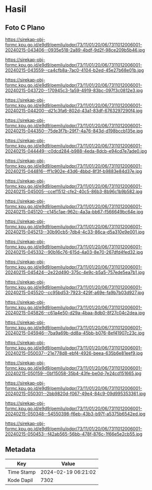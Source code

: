 # Hasil

## Foto C Plano

https://sirekap-obj-formc.kpu.go.id/e9d9/pemilu/pdpr/73/11/01/20/06/7311012006001-20240215-043406--0935e518-2a89-4bdf-9d2f-98ce209b5b46.jpg

https://sirekap-obj-formc.kpu.go.id/e9d9/pemilu/pdpr/73/11/01/20/06/7311012006001-20240215-043559--ca4cfb8a-7ac0-4104-b2ed-45e27b68e01b.jpg

https://sirekap-obj-formc.kpu.go.id/e9d9/pemilu/pdpr/73/11/01/20/06/7311012006001-20240215-043720--170945c3-1a59-4919-83bc-097f3c0812e3.jpg

https://sirekap-obj-formc.kpu.go.id/e9d9/pemilu/pdpr/73/11/01/20/06/7311012006001-20240215-044200--d21c3fa6-802d-43a1-83df-6763297290f4.jpg

https://sirekap-obj-formc.kpu.go.id/e9d9/pemilu/pdpr/73/11/01/20/06/7311012006001-20240215-044350--75de3f7b-29f7-4a76-843d-d198bccb135e.jpg

https://sirekap-obj-formc.kpu.go.id/e9d9/pemilu/pdpr/73/11/01/20/06/7311012006001-20240215-044449--c0dcd284-b988-4eda-8dcb-e94cd7e7ade0.jpg

https://sirekap-obj-formc.kpu.go.id/e9d9/pemilu/pdpr/73/11/01/20/06/7311012006001-20240215-044816--ff1c902e-43d6-4bbd-8f3f-b9883e84d37e.jpg

https://sirekap-obj-formc.kpu.go.id/e9d9/pemilu/pdpr/73/11/01/20/06/7311012006001-20240215-045005--ccef1512-cfe2-40c5-86b3-8b96c1b9b582.jpg

https://sirekap-obj-formc.kpu.go.id/e9d9/pemilu/pdpr/73/11/01/20/06/7311012006001-20240215-045120--c145c1ae-962c-4a3a-bb67-f566649bc64e.jpg

https://sirekap-obj-formc.kpu.go.id/e9d9/pemilu/pdpr/73/11/01/20/06/7311012006001-20240215-045213--30b90cb5-7db4-4c33-86ca-d5a310e9e001.jpg

https://sirekap-obj-formc.kpu.go.id/e9d9/pemilu/pdpr/73/11/01/20/06/7311012006001-20240215-045332--90b16c76-615d-4a03-8e70-267dfd4fed32.jpg

https://sirekap-obj-formc.kpu.go.id/e9d9/pemilu/pdpr/73/11/01/20/06/7311012006001-20240215-045424--2e22d490-375c-4e9c-b5a5-757ede5ea7b1.jpg

https://sirekap-obj-formc.kpu.go.id/e9d9/pemilu/pdpr/73/11/01/20/06/7311012006001-20240215-045520--cc95bd53-7923-429f-a69e-fa9b7b03d927.jpg

https://sirekap-obj-formc.kpu.go.id/e9d9/pemilu/pdpr/73/11/01/20/06/7311012006001-20240215-045826--c61a4e50-d29a-4baa-8db0-8f27c04c2dea.jpg

https://sirekap-obj-formc.kpu.go.id/e9d9/pemilu/pdpr/73/11/01/20/06/7311012006001-20240215-045946--7ba9a69b-dd8a-45bb-b076-8ef41907c23c.jpg

https://sirekap-obj-formc.kpu.go.id/e9d9/pemilu/pdpr/73/11/01/20/06/7311012006001-20240215-050037--21e778d8-ebf4-4926-beea-635b6e81eef9.jpg

https://sirekap-obj-formc.kpu.go.id/e9d9/pemilu/pdpr/73/11/01/20/06/7311012006001-20240215-050159--0bf15058-35b4-43fe-be0d-7e24cd151665.jpg

https://sirekap-obj-formc.kpu.go.id/e9d9/pemilu/pdpr/73/11/01/20/06/7311012006001-20240215-050301--2bb9820d-f067-49e4-84c9-09d995353361.jpg

https://sirekap-obj-formc.kpu.go.id/e9d9/pemilu/pdpr/73/11/01/20/06/7311012006001-20240215-050348--54550398-f6eb-43b3-b97f-a5375b6542ed.jpg

https://sirekap-obj-formc.kpu.go.id/e9d9/pemilu/pdpr/73/11/01/20/06/7311012006001-20240215-050453--f42ab565-56bb-478f-876c-1f66e5e2cb55.jpg


## Metadata

| Key        | Value               |
| ---------- | ------------------- |
| Time Stamp | 2024-02-19 06:21:02 |
| Kode Dapil | 7302                |



